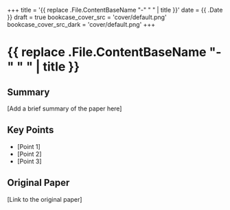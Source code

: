 +++
title = '{{ replace .File.ContentBaseName "-" " " | title }}'
date = {{ .Date }}
draft = true
bookcase_cover_src = 'cover/default.png'
bookcase_cover_src_dark = 'cover/default.png'
+++

# {{ replace .File.ContentBaseName "-" " " | title }}

## Summary

[Add a brief summary of the paper here]

## Key Points

- [Point 1]
- [Point 2]
- [Point 3]

## Original Paper

[Link to the original paper]
